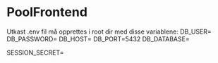 # PoolFrontend
Utkast 
.env fil må opprettes i root dir med disse variablene:
DB_USER=
DB_PASSWORD=
DB_HOST=
DB_PORT=5432
DB_DATABASE=

SESSION_SECRET=

